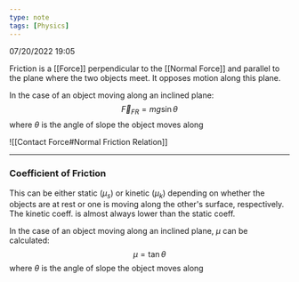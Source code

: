 ```yaml
---
type: note
tags: [Physics]
---
```

07/20/2022 19:05

  

Friction is a [[Force]] perpendicular to the [[Normal Force]] and parallel to the plane where the two objects meet. It opposes motion along this plane.

In the case of an object moving along an inclined plane:
$$
\vec{F}_{FR}=mg\sin\theta
$$
where $\theta$ is the angle of slope the object moves along 

![[Contact Force#Normal Friction Relation]]

---

### Coefficient of Friction
This can be either static ($\mu_s$) or kinetic ($\mu_k$) depending on whether the objects are at rest or one is moving along the other's surface, respectively. The kinetic coeff. is almost always lower than the static coeff.

In the case of an object moving along an inclined plane, $\mu$ can be calculated:
$$
\mu=\tan\theta
$$
where $\theta$ is the angle of slope the object moves along 
